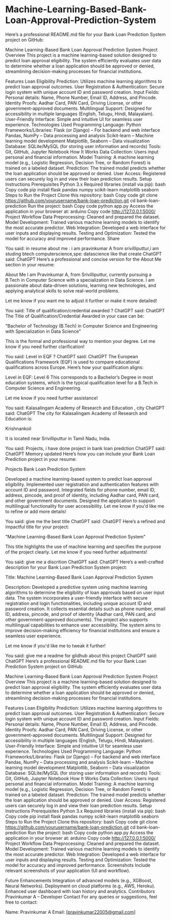 # Machine-Learning-Based-Bank-Loan-Approval-Prediction-System

Here’s a professional README.md file for your Bank Loan Prediction System project on GitHub:

Machine Learning-Based Bank Loan Approval Prediction System
Project Overview
This project is a machine learning-based solution designed to predict loan approval eligibility. The system efficiently evaluates user data to determine whether a loan application should be approved or denied, streamlining decision-making processes for financial institutions.

Features
Loan Eligibility Prediction: Utilizes machine learning algorithms to predict loan approval outcomes.
User Registration & Authentication: Secure login system with unique account ID and password creation.
Input Fields:
Personal details: Name, Phone Number, Email ID, Address, and Pincode.
Identity Proofs: Aadhar Card, PAN Card, Driving License, or other government-approved documents.
Multilingual Support: Designed for accessibility in multiple languages (English, Telugu, Hindi, Malayalam).
User-Friendly Interface: Simple and intuitive UI for seamless user experience.
Technologies Used
Programming Language: Python
Frameworks/Libraries:
Flask (or Django) – For backend and web interface
Pandas, NumPy – Data processing and analysis
Scikit-learn – Machine learning model development
Matplotlib, Seaborn – Data visualization
Database: SQLite/MySQL (for storing user information and records)
Tools: Git, GitHub, Jupyter Notebook
How It Works
Data Collection: Users input personal and financial information.
Model Training: A machine learning model (e.g., Logistic Regression, Decision Tree, or Random Forest) is trained on a labeled dataset.
Prediction: The trained model predicts whether the loan application should be approved or denied.
User Access: Registered users can securely log in and view their loan prediction results.
Setup Instructions
Prerequisites
Python 3.x
Required libraries (install via pip):
bash
Copy code
pip install flask pandas numpy scikit-learn matplotlib seaborn
Steps to Run the Project
Clone this repository:
bash
Copy code
git clone https://github.com/yourusername/bank-loan-prediction.git
cd bank-loan-prediction
Run the project:
bash
Copy code
python app.py
Access the application in your browser at:
arduino
Copy code
http://127.0.0.1:5000/
Project Workflow
Data Preprocessing: Cleaned and prepared the dataset.
Model Development: Trained various machine learning models to identify the most accurate predictor.
Web Integration: Developed a web interface for user inputs and displaying results.
Testing and Optimization: Tested the model for accuracy and improved performance.
Share


You said:
in resume about me :
i am pravinkumar A from srivilliputtur,i am studing btech computerscience,spe: datascience like that create 
ChatGPT said:
ChatGPT
Here’s a professional and concise version for the About Me section in your resume:

About Me
I am Pravinkumar A, from Srivilliputtur, currently pursuing a B.Tech in Computer Science with a specialization in Data Science. I am passionate about data-driven solutions, learning new technologies, and applying analytical skills to solve real-world problems.

Let me know if you want me to adjust it further or make it more detailed!






You said:
Title of qualification/credential awarded  ?
ChatGPT said:
ChatGPT
The Title of Qualification/Credential Awarded in your case can be:

"Bachelor of Technology (B.Tech) in Computer Science and Engineering with Specialization in Data Science"

This is the formal and professional way to mention your degree. Let me know if you need further clarification!






You said:
Level in EQF ?
ChatGPT said:
ChatGPT
The European Qualifications Framework (EQF) is used to compare educational qualifications across Europe. Here’s how your qualification aligns:

Level in EQF: Level 6
This corresponds to a Bachelor’s Degree in most education systems, which is the typical qualification level for a B.Tech in Computer Science and Engineering.

Let me know if you need further assistance!






You said:
Kalasalingam Academy of Research and Education , city
ChatGPT said:
ChatGPT
The city for Kalasalingam Academy of Research and Education is:

Krishnankoil

It is located near Srivilliputtur in Tamil Nadu, India.






You said:
Projects, i have done project in bank loan predction
ChatGPT said:
ChatGPT
Memory updated
Here’s how you can include your Bank Loan Prediction project in your resume:

Projects
Bank Loan Prediction System

Developed a machine learning-based system to predict loan approval eligibility.
Implemented user registration and authentication features with account ID and password.
Integrated fields for phone number, email ID, address, pincode, and proof of identity, including Aadhar card, PAN card, and other government documents.
Designed the application to support multilingual functionality for user accessibility.
Let me know if you'd like me to refine or add more details!






You said:
give me the best title
ChatGPT said:
ChatGPT
Here’s a refined and impactful title for your project:

"Machine Learning-Based Bank Loan Approval Prediction System"

This title highlights the use of machine learning and specifies the purpose of the project clearly. Let me know if you need further adjustments!






You said:
give me a discrition
ChatGPT said:
ChatGPT
Here’s a well-crafted description for your Bank Loan Prediction System project:

Title: Machine Learning-Based Bank Loan Approval Prediction System

Description:
Developed a predictive system using machine learning algorithms to determine the eligibility of loan approvals based on user input data. The system incorporates a user-friendly interface with secure registration and login functionalities, including unique account ID and password creation. It collects essential details such as phone number, email ID, address, pincode, and proof of identity (Aadhar card, PAN card, and other government-approved documents). The project also supports multilingual capabilities to enhance user accessibility. The system aims to improve decision-making efficiency for financial institutions and ensure a seamless user experience.

Let me know if you'd like me to tweak it further!






You said:
give me a readme for glidhub about this project
ChatGPT said:
ChatGPT
Here’s a professional README.md file for your Bank Loan Prediction System project on GitHub:

Machine Learning-Based Bank Loan Approval Prediction System
Project Overview
This project is a machine learning-based solution designed to predict loan approval eligibility. The system efficiently evaluates user data to determine whether a loan application should be approved or denied, streamlining decision-making processes for financial institutions.

Features
Loan Eligibility Prediction: Utilizes machine learning algorithms to predict loan approval outcomes.
User Registration & Authentication: Secure login system with unique account ID and password creation.
Input Fields:
Personal details: Name, Phone Number, Email ID, Address, and Pincode.
Identity Proofs: Aadhar Card, PAN Card, Driving License, or other government-approved documents.
Multilingual Support: Designed for accessibility in multiple languages (English, Telugu, Hindi, Malayalam).
User-Friendly Interface: Simple and intuitive UI for seamless user experience.
Technologies Used
Programming Language: Python
Frameworks/Libraries:
Flask (or Django) – For backend and web interface
Pandas, NumPy – Data processing and analysis
Scikit-learn – Machine learning model development
Matplotlib, Seaborn – Data visualization
Database: SQLite/MySQL (for storing user information and records)
Tools: Git, GitHub, Jupyter Notebook
How It Works
Data Collection: Users input personal and financial information.
Model Training: A machine learning model (e.g., Logistic Regression, Decision Tree, or Random Forest) is trained on a labeled dataset.
Prediction: The trained model predicts whether the loan application should be approved or denied.
User Access: Registered users can securely log in and view their loan prediction results.
Setup Instructions
Prerequisites
Python 3.x
Required libraries (install via pip):
bash
Copy code
pip install flask pandas numpy scikit-learn matplotlib seaborn
Steps to Run the Project
Clone this repository:
bash
Copy code
git clone https://github.com/yourusername/bank-loan-prediction.git
cd bank-loan-prediction
Run the project:
bash
Copy code
python app.py
Access the application in your browser at:
arduino
Copy code
http://127.0.0.1:5000/
Project Workflow
Data Preprocessing: Cleaned and prepared the dataset.
Model Development: Trained various machine learning models to identify the most accurate predictor.
Web Integration: Developed a web interface for user inputs and displaying results.
Testing and Optimization: Tested the model for accuracy and improved performance.
Screenshots
Include relevant screenshots of your application (UI and workflow).

Future Enhancements
Integration of advanced models (e.g., XGBoost, Neural Networks).
Deployment on cloud platforms (e.g., AWS, Heroku).
Enhanced user dashboard with loan history and analytics.
Contributors
Pravinkumar A – Developer
Contact
For any queries or suggestions, feel free to contact:

Name: Pravinkumar A
Email: [pravinkumar22005@gmail.com]

